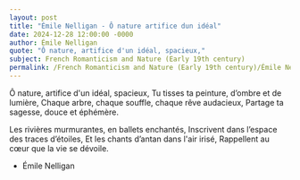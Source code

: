 ```yaml
---
layout: post
title: "Émile Nelligan - Ô nature artifice dun idéal"
date: 2024-12-28 12:00:00 -0000
author: Émile Nelligan
quote: "Ô nature, artifice d'un idéal, spacieux,"
subject: French Romanticism and Nature (Early 19th century)
permalink: /French Romanticism and Nature (Early 19th century)/Émile Nelligan/Émile Nelligan - Ô nature artifice dun idéal
---
```


Ô nature, artifice d'un idéal, spacieux,
Tu tisses ta peinture, d’ombre et de lumière,
Chaque arbre, chaque souffle, chaque rêve audacieux,
Partage ta sagesse, douce et éphémère.

Les rivières murmurantes, en ballets enchantés,
Inscrivent dans l’espace des traces d’étoiles,
Et les chants d’antan dans l'air irisé,
Rappellent au cœur que la vie se dévoile.

- Émile Nelligan
